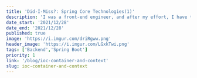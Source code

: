 ```yaml
---
title: 'Did-I-Miss?: Spring Core Technologies(1)'
description: 'I was a front-end engineer, and after my effort, I have the opportunity to work as a full-stack engineer. Cause I did not focus on the backend at the start, I believe that I was missed some core concepts of Spring and Spring Boot. This series is the way I recheck my knowledge and complement the missing part.'
date_start: '2021/12/28'
date_end: '2021/12/28'
published: true
image: 'https://i.imgur.com/driRgww.png'
header_image: 'https://i.imgur.com/LGxkTwi.png'
tags: ['Backend','Spring Boot']
priority: 1
link: '/blog/ioc-container-and-context'
slug: ioc-container-and-context
---
```


